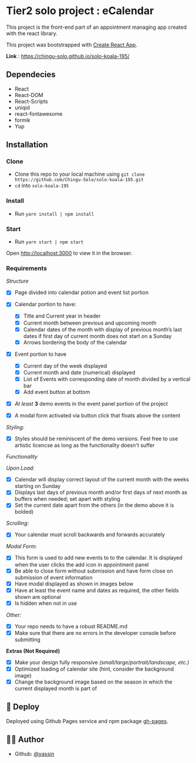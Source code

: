 # Tier2 solo project : eCalendar

This project is the front-end part of an appointment managing app created with the react library.

This project was bootstrapped with [Create React App](https://github.com/facebook/create-react-app).

**Link** : https://chingu-solo.github.io/solo-koala-195/

## Dependecies

- React
- React-DOM
- React-Scripts
- uniqid
- react-fontawesome
- formik
- Yup

## Installation

### Clone

- Clone this repo to your local machine using `git clone https://github.com/Chingu-Solo/solo-koala-195.git`
- `cd` into `solo-koala-195`

### Install

- Run `yarn install | npm install`

### Start

- Run `yarn start | npm start`

Open [http://localhost:3000](http://localhost:3000) to view it in the browser.

### Requirements

_Structure_

- [x] Page divided into calendar potion and event list portion

- [x] Calendar portion to have:

  - [x] Title and Current year in header
  - [x] Current month between previous and upcoming month
  - [x] Calendar dates of the month with display of previous month’s last dates if first day of current month does not start on a Sunday
  - [x] Arrows bordering the body of the calendar

- [x] Event portion to have

  - [x] Current day of the week displayed
  - [x] Current month and date (numerical) displayed
  - [x] List of Events with corresponding date of month divided by a vertical bar
  - [x] Add event button at bottom

- [x] _At least_ **3** demo events in the event panel portion of the project

- [x] A modal form activated via button click that floats above the content

_Styling:_

- [x] Styles should be reminiscent of the demo versions. Feel free to use artistic licencse as long as the functionality doesn't suffer

_Functionality_

_Upon Load:_

- [x] Calendar will display correct layout of the current month with the weeks starting on Sunday
- [x] Displays last days of previous month and/or first days of next month as buffers when needed; set apart with styling
- [x] Set the current date apart from the others (in the demo above it is bolded)

_Scrolling:_

- [x] Your calendar must scroll backwards and forwards accurately

_Modal Form:_

- [x] This form is used to add new events to to the calendar. It is displayed when the user clicks the add icon in appointment panel
- [x] Be able to close form without submission and have form close on submission of event information
- [x] Have modal displayed as shown in images below
- [x] Have at least the event name and dates as required, the other fields shown are optional
- [x] Is hidden when not in use

_Other:_

- [x] Your repo needs to have a robust README.md
- [x] Make sure that there are no errors in the developer console before submitting

**Extras (Not Required)**

- [x] Make your design fully responsive _(small/large/portrait/landscape, etc.)_
- [x] Optimized loading of calendar site (hint, consider the background image)
- [x] Change the background image based on the season in which the current displayed month is part of

## 🚀 Deploy

Deployed using Github Pages service and npm package [gh-pages](https://www.npmjs.com/package/gh-pages).

## 🧝‍♂️ Author

- Github: [@yassin](https://github.com/yassinblanco)
